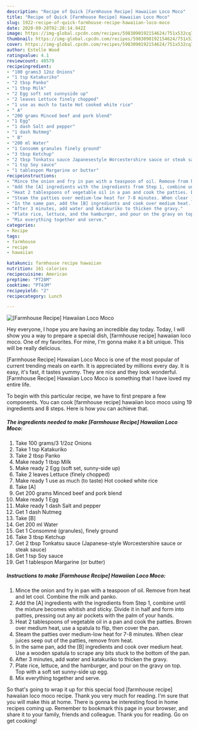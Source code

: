 ```yaml
---
description: "Recipe of Quick [Farmhouse Recipe] Hawaiian Loco Moco"
title: "Recipe of Quick [Farmhouse Recipe] Hawaiian Loco Moco"
slug: 1922-recipe-of-quick-farmhouse-recipe-hawaiian-loco-moco
date: 2020-09-28T02:28:14.942Z
image: https://img-global.cpcdn.com/recipes/5983090192154624/751x532cq70/farmhouse-recipe-hawaiian-loco-moco-recipe-main-photo.jpg
thumbnail: https://img-global.cpcdn.com/recipes/5983090192154624/751x532cq70/farmhouse-recipe-hawaiian-loco-moco-recipe-main-photo.jpg
cover: https://img-global.cpcdn.com/recipes/5983090192154624/751x532cq70/farmhouse-recipe-hawaiian-loco-moco-recipe-main-photo.jpg
author: Estelle Wood
ratingvalue: 4.1
reviewcount: 40579
recipeingredient:
- "100 grams3 12oz Onions"
- "1 tsp Katakuriko"
- "2 tbsp Panko"
- "1 tbsp Milk"
- "2 Egg soft set sunnyside up"
- "2 leaves Lettuce finely chopped"
- "1 use as much to taste Hot cooked white rice"
- " A"
- "200 grams Minced beef and pork blend"
- "1 Egg"
- "1 dash Salt and pepper"
- "1 dash Nutmeg"
- " B"
- "200 ml Water"
- "1 Consomm granules finely ground"
- "3 tbsp Ketchup"
- "2 tbsp Tonkatsu sauce Japanesestyle Worcestershire sauce or steak sauce"
- "1 tsp Soy sauce"
- "1 tablespon Margarine or butter"
recipeinstructions:
- "Mince the onion and fry in pan with a teaspoon of oil. Remove from heat and let cool. Combine the milk and panko."
- "Add the [A] ingredients with the ingredients from Step 1, combine until the mixture becomes whitish and sticky. Divide it in half and form into patties, pressing out any air pockets with the palm of your hands."
- "Heat 2 tablespoons of vegetable oil in a pan and cook the patties. Brown over medium heat, use a spatula to flip, then cover the pan."
- "Steam the patties over medium-low heat for 7-8 minutes. When clear juices seep out of the patties, remove from heat."
- "In the same pan, add the [B] ingredients and cook over medium heat.  Use a wooden spatula to scrape any bits stuck to the bottom of the pan."
- "After 3 minutes, add water and katakuriko to thicken the gravy."
- "Plate rice, lettuce, and the hamburger, and pour on the gravy on top. Top with a soft set sunny-side up egg."
- "Mix everything together and serve."
categories:
- Recipe
tags:
- farmhouse
- recipe
- hawaiian

katakunci: farmhouse recipe hawaiian 
nutrition: 161 calories
recipecuisine: American
preptime: "PT28M"
cooktime: "PT43M"
recipeyield: "2"
recipecategory: Lunch

---
```



![[Farmhouse Recipe] Hawaiian Loco Moco](https://img-global.cpcdn.com/recipes/5983090192154624/751x532cq70/farmhouse-recipe-hawaiian-loco-moco-recipe-main-photo.jpg)

Hey everyone, I hope you are having an incredible day today. Today, I will show you a way to prepare a special dish, [farmhouse recipe] hawaiian loco moco. One of my favorites. For mine, I'm gonna make it a bit unique. This will be really delicious.

[Farmhouse Recipe] Hawaiian Loco Moco is one of the most popular of current trending meals on earth. It is appreciated by millions every day. It is easy, it's fast, it tastes yummy. They are nice and they look wonderful. [Farmhouse Recipe] Hawaiian Loco Moco is something that I have loved my entire life.




To begin with this particular recipe, we have to first prepare a few components. You can cook [farmhouse recipe] hawaiian loco moco using 19 ingredients and 8 steps. Here is how you can achieve that.

<!--inarticleads1-->

##### The ingredients needed to make [Farmhouse Recipe] Hawaiian Loco Moco:

1. Take 100 grams/3 1/2oz Onions
1. Take 1 tsp Katakuriko
1. Take 2 tbsp Panko
1. Make ready 1 tbsp Milk
1. Make ready 2 Egg (soft set, sunny-side up)
1. Take 2 leaves Lettuce (finely chopped)
1. Make ready 1 use as much (to taste) Hot cooked white rice
1. Take  [A]
1. Get 200 grams Minced beef and pork blend
1. Make ready 1 Egg
1. Make ready 1 dash Salt and pepper
1. Get 1 dash Nutmeg
1. Take  [B]
1. Get 200 ml Water
1. Get 1 Consommé (granules), finely ground
1. Take 3 tbsp Ketchup
1. Get 2 tbsp Tonkatsu sauce (Japanese-style Worcestershire sauce or steak sauce)
1. Get 1 tsp Soy sauce
1. Get 1 tablespon Margarine (or butter)




<!--inarticleads2-->

##### Instructions to make [Farmhouse Recipe] Hawaiian Loco Moco:

1. Mince the onion and fry in pan with a teaspoon of oil. Remove from heat and let cool. Combine the milk and panko.
1. Add the [A] ingredients with the ingredients from Step 1, combine until the mixture becomes whitish and sticky. Divide it in half and form into patties, pressing out any air pockets with the palm of your hands.
1. Heat 2 tablespoons of vegetable oil in a pan and cook the patties. Brown over medium heat, use a spatula to flip, then cover the pan.
1. Steam the patties over medium-low heat for 7-8 minutes. When clear juices seep out of the patties, remove from heat.
1. In the same pan, add the [B] ingredients and cook over medium heat.  Use a wooden spatula to scrape any bits stuck to the bottom of the pan.
1. After 3 minutes, add water and katakuriko to thicken the gravy.
1. Plate rice, lettuce, and the hamburger, and pour on the gravy on top. Top with a soft set sunny-side up egg.
1. Mix everything together and serve.




So that's going to wrap it up for this special food [farmhouse recipe] hawaiian loco moco recipe. Thank you very much for reading. I'm sure that you will make this at home. There is gonna be interesting food in home recipes coming up. Remember to bookmark this page in your browser, and share it to your family, friends and colleague. Thank you for reading. Go on get cooking!
